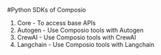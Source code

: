 #Python SDKs of Composio 
1. Core - To access base APIs
2. Autogen - Use Composio tools with Autogen
3. CrewAI - Use Composio tools with CrewAI
4. Langchain - Use Composio tools with Langchain
